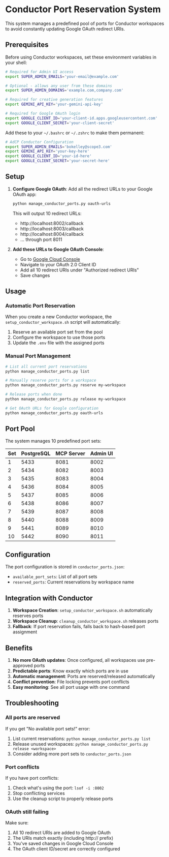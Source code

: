 # Conductor Port Reservation System

This system manages a predefined pool of ports for Conductor workspaces to avoid constantly updating Google OAuth redirect URIs.

## Prerequisites

Before using Conductor workspaces, set these environment variables in your shell:

```bash
# Required for Admin UI access
export SUPER_ADMIN_EMAILS='your-email@example.com'

# Optional - allows any user from these domains
export SUPER_ADMIN_DOMAINS='example.com,company.com'

# Required for creative generation features
export GEMINI_API_KEY='your-gemini-api-key'

# Required for Google OAuth login
export GOOGLE_CLIENT_ID='your-client-id.apps.googleusercontent.com'
export GOOGLE_CLIENT_SECRET='your-client-secret'
```

Add these to your `~/.bashrc` or `~/.zshrc` to make them permanent:

```bash
# AdCP Conductor Configuration
export SUPER_ADMIN_EMAILS='bokelley@scope3.com'
export GEMINI_API_KEY='your-key-here'
export GOOGLE_CLIENT_ID='your-id-here'
export GOOGLE_CLIENT_SECRET='your-secret-here'
```

## Setup

1. **Configure Google OAuth**: Add all the redirect URLs to your Google OAuth app:
   ```bash
   python manage_conductor_ports.py oauth-urls
   ```
   
   This will output 10 redirect URLs:
   - http://localhost:8002/callback
   - http://localhost:8003/callback
   - http://localhost:8004/callback
   - ... through port 8011

2. **Add these URLs to Google OAuth Console**:
   - Go to [Google Cloud Console](https://console.cloud.google.com/)
   - Navigate to your OAuth 2.0 Client ID
   - Add all 10 redirect URIs under "Authorized redirect URIs"
   - Save changes

## Usage

### Automatic Port Reservation

When you create a new Conductor workspace, the `setup_conductor_workspace.sh` script will automatically:
1. Reserve an available port set from the pool
2. Configure the workspace to use those ports
3. Update the `.env` file with the assigned ports

### Manual Port Management

```bash
# List all current port reservations
python manage_conductor_ports.py list

# Manually reserve ports for a workspace
python manage_conductor_ports.py reserve my-workspace

# Release ports when done
python manage_conductor_ports.py release my-workspace

# Get OAuth URLs for Google configuration
python manage_conductor_ports.py oauth-urls
```

## Port Pool

The system manages 10 predefined port sets:

| Set | PostgreSQL | MCP Server | Admin UI |
|-----|------------|------------|----------|
| 1   | 5433       | 8081       | 8002     |
| 2   | 5434       | 8082       | 8003     |
| 3   | 5435       | 8083       | 8004     |
| 4   | 5436       | 8084       | 8005     |
| 5   | 5437       | 8085       | 8006     |
| 6   | 5438       | 8086       | 8007     |
| 7   | 5439       | 8087       | 8008     |
| 8   | 5440       | 8088       | 8009     |
| 9   | 5441       | 8089       | 8010     |
| 10  | 5442       | 8090       | 8011     |

## Configuration

The port configuration is stored in `conductor_ports.json`:
- `available_port_sets`: List of all port sets
- `reserved_ports`: Current reservations by workspace name

## Integration with Conductor

1. **Workspace Creation**: `setup_conductor_workspace.sh` automatically reserves ports
2. **Workspace Cleanup**: `cleanup_conductor_workspace.sh` releases ports
3. **Fallback**: If port reservation fails, falls back to hash-based port assignment

## Benefits

1. **No more OAuth updates**: Once configured, all workspaces use pre-approved ports
2. **Predictable ports**: Know exactly which ports are in use
3. **Automatic management**: Ports are reserved/released automatically
4. **Conflict prevention**: File locking prevents port conflicts
5. **Easy monitoring**: See all port usage with one command

## Troubleshooting

### All ports are reserved
If you get "No available port sets!" error:
1. List current reservations: `python manage_conductor_ports.py list`
2. Release unused workspaces: `python manage_conductor_ports.py release <workspace>`
3. Consider adding more port sets to `conductor_ports.json`

### Port conflicts
If you have port conflicts:
1. Check what's using the port: `lsof -i :8002`
2. Stop conflicting services
3. Use the cleanup script to properly release ports

### OAuth still failing
Make sure:
1. All 10 redirect URIs are added to Google OAuth
2. The URIs match exactly (including http:// prefix)
3. You've saved changes in Google Cloud Console
4. The OAuth client ID/secret are correctly configured